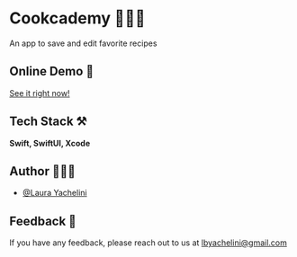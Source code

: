 # Cookcademy 🧑🏻‍🍳

An app to save and edit favorite recipes

## Online Demo  🚀

[See it right now!](https://appetize.io/embed/67zf7buwa4uwhypuvf3uamxtgi)


## Tech Stack ⚒️

**Swift, SwiftUI, Xcode** 


## Author 👩🏻‍💻

- [@Laura Yachelini](https://github.com/LauYache)


## Feedback 📨

If you have any feedback, please reach out to us at lbyachelini@gmail.com

